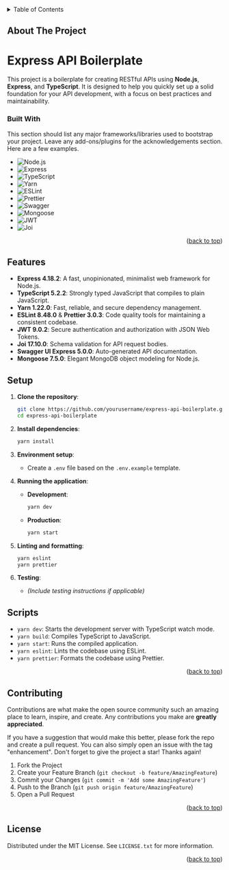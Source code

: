 <!-- TABLE OF CONTENTS -->
<details>
  <summary>Table of Contents</summary>
  <ol>
    <li>
      <a href="#about-the-project">About The Project</a>
      <ul>
        <li><a href="#built-with">Built With</a></li>
      </ul>
    </li>
    <li>
      <a href="#getting-started">Getting Started</a>
      <ul>
        <li><a href="#prerequisites">Prerequisites</a></li>
        <li><a href="#installation">Installation</a></li>
      </ul>
    </li>
    <li><a href="#usage">Usage</a></li>
    <li><a href="#roadmap">Roadmap</a></li>
    <li><a href="#contributing">Contributing</a></li>
    <li><a href="#license">License</a></li>
    <li><a href="#contact">Contact</a></li>
    <li><a href="#acknowledgments">Acknowledgments</a></li>
  </ol>
</details>

<!-- ABOUT THE PROJECT -->

## About The Project

# Express API Boilerplate

This project is a boilerplate for creating RESTful APIs using **Node.js**, **Express**, and **TypeScript**. It is designed to help you quickly set up a solid foundation for your API development, with a focus on best practices and maintainability.

### Built With

This section should list any major frameworks/libraries used to bootstrap your project. Leave any add-ons/plugins for the acknowledgements section. Here are a few examples.

-   ![Node.js](https://img.shields.io/badge/Node.js-18.x-green)
-   ![Express](https://img.shields.io/badge/Express-4.18.2-lightgrey)
-   ![TypeScript](https://img.shields.io/badge/TypeScript-5.2.2-blue)
-   ![Yarn](https://img.shields.io/badge/Yarn-1.22.0-2c8ebb)
-   ![ESLint](https://img.shields.io/badge/ESLint-8.48.0-purple)
-   ![Prettier](https://img.shields.io/badge/Prettier-3.0.3-ff69b4)
-   ![Swagger](https://img.shields.io/badge/Swagger-UI%20Express-5.0.0-brightgreen)
-   ![Mongoose](https://img.shields.io/badge/Mongoose-7.5.0-red)
-   ![JWT](https://img.shields.io/badge/JSONWebToken-9.0.2-orange)
-   ![Joi](https://img.shields.io/badge/Joi-17.10.0-yellow)

<p align="right">(<a href="#readme-top">back to top</a>)</p>

<!-- GETTING STARTED -->

## Features

-   **Express 4.18.2**: A fast, unopinionated, minimalist web framework for Node.js.
-   **TypeScript 5.2.2**: Strongly typed JavaScript that compiles to plain JavaScript.
-   **Yarn 1.22.0**: Fast, reliable, and secure dependency management.
-   **ESLint 8.48.0** & **Prettier 3.0.3**: Code quality tools for maintaining a consistent codebase.
-   **JWT 9.0.2**: Secure authentication and authorization with JSON Web Tokens.
-   **Joi 17.10.0**: Schema validation for API request bodies.
-   **Swagger UI Express 5.0.0**: Auto-generated API documentation.
-   **Mongoose 7.5.0**: Elegant MongoDB object modeling for Node.js.

## Setup

1. **Clone the repository**:

    ```bash
    git clone https://github.com/yourusername/express-api-boilerplate.git
    cd express-api-boilerplate
    ```

2. **Install dependencies**:

    ```bash
    yarn install
    ```

3. **Environment setup**:

    - Create a `.env` file based on the `.env.example` template.

4. **Running the application**:

    - **Development**:
        ```bash
        yarn dev
        ```
    - **Production**:
        ```bash
        yarn start
        ```

5. **Linting and formatting**:

    ```bash
    yarn eslint
    yarn prettier
    ```

6. **Testing**:
    - _(Include testing instructions if applicable)_

## Scripts

-   `yarn dev`: Starts the development server with TypeScript watch mode.
-   `yarn build`: Compiles TypeScript to JavaScript.
-   `yarn start`: Runs the compiled application.
-   `yarn eslint`: Lints the codebase using ESLint.
-   `yarn prettier`: Formats the codebase using Prettier.

<p align="right">(<a href="#readme-top">back to top</a>)</p>

## Contributing

Contributions are what make the open source community such an amazing place to learn, inspire, and create. Any contributions you make are **greatly appreciated**.

If you have a suggestion that would make this better, please fork the repo and create a pull request. You can also simply open an issue with the tag "enhancement".
Don't forget to give the project a star! Thanks again!

1. Fork the Project
2. Create your Feature Branch (`git checkout -b feature/AmazingFeature`)
3. Commit your Changes (`git commit -m 'Add some AmazingFeature'`)
4. Push to the Branch (`git push origin feature/AmazingFeature`)
5. Open a Pull Request

<p align="right">(<a href="#readme-top">back to top</a>)</p>

<!-- LICENSE -->

## License

Distributed under the MIT License. See `LICENSE.txt` for more information.

<p align="right">(<a href="#readme-top">back to top</a>)</p>
